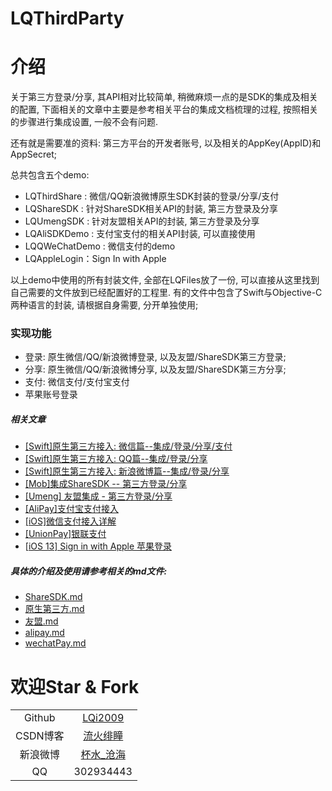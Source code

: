 # LQThirdParty
# 介绍
关于第三方登录/分享, 其API相对比较简单, 稍微麻烦一点的是SDK的集成及相关的配置, 下面相关的文章中主要是参考相关平台的集成文档梳理的过程, 按照相关的步骤进行集成设置, 一般不会有问题.

还有就是需要准的资料: 第三方平台的开发者账号, 以及相关的AppKey(AppID)和AppSecret;

总共包含五个demo:
- LQThirdShare : 微信/QQ新浪微博原生SDK封装的登录/分享/支付
- LQShareSDK : 针对ShareSDK相关API的封装, 第三方登录及分享
- LQUmengSDK : 针对友盟相关API的封装, 第三方登录及分享
- LQAliSDKDemo : 支付宝支付的相关API封装, 可以直接使用
- LQQWeChatDemo : 微信支付的demo
- LQAppleLogin：Sign In with Apple

以上demo中使用的所有封装文件, 全部在LQFiles放了一份, 可以直接从这里找到自己需要的文件放到已经配置好的工程里. 有的文件中包含了Swift与Objective-C两种语言的封装, 请根据自身需要, 分开单独使用;

### 实现功能
- 登录: 原生微信/QQ/新浪微博登录, 以及友盟/ShareSDK第三方登录;
- 分享: 原生微信/QQ/新浪微博分享, 以及友盟/ShareSDK第三方分享;
- 支付: 微信支付/支付宝支付
- 苹果账号登录

##### 相关文章
- [[Swift]原生第三方接入: 微信篇--集成/登录/分享/支付](http://www.jianshu.com/p/1b744a97e63d)
- [[Swift]原生第三方接入: QQ篇--集成/登录/分享](http://www.jianshu.com/p/c8db82d27b11)
- [[Swift]原生第三方接入: 新浪微博篇--集成/登录/分享](http://www.jianshu.com/p/5a468f60c111)
- [[Mob]集成ShareSDK -- 第三方登录/分享](http://www.jianshu.com/p/f460c3d73b7e)
- [[Umeng] 友盟集成 - 第三方登录/分享](http://www.jianshu.com/p/9e0c35933e99)
- [[AliPay]支付宝支付接入](http://www.jianshu.com/p/5d59c80ef916)
- [[iOS]微信支付接入详解](http://www.jianshu.com/p/a92082b26fd9)
- [[UnionPay]银联支付](https://www.jianshu.com/p/51f93eff3231)
- [[iOS 13\] Sign in with Apple 苹果登录](https://www.jianshu.com/p/e393b631d3b4)

##### 具体的介绍及使用请参考相关的md文件:
- [ShareSDK.md](https://github.com/LQi2009/LQThirdParty/blob/master/ShareSDK.md)
- [原生第三方.md](https://github.com/LQi2009/LQThirdParty/blob/master/原生第三方.md)
- [友盟.md](https://github.com/LQi2009/LQThirdParty/blob/master/友盟.md)
- [alipay.md](https://github.com/LQi2009/LQThirdParty/blob/master/alipay.md)
- [wechatPay.md](https://github.com/LQi2009/LQThirdParty/blob/master/wechatPay.md)

# 欢迎Star & Fork

|        |                                          |
| :----: | :--------------------------------------: |
| Github |  [LQi2009](https://github.com/LQi2009)   |
| CSDN博客 | [流火绯瞳](http://blog.csdn.net/lqq200912408) |
|  新浪微博  | [杯水_沧海](http://www.weibo.com/u/2425045492/home) |
|   QQ   |                302934443                 |


